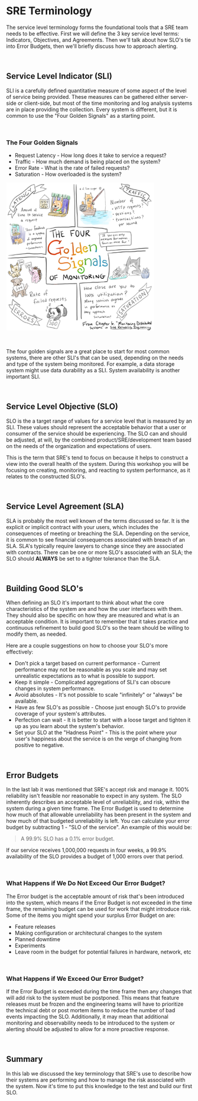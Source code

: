 # SRE Terminology

The service level terminology forms the foundational tools that a SRE team needs to be effective. First we will define the 3 key service level terms: Indicators, Objectives, and Agreements. Then we'll talk about how SLO's tie into Error Budgets, then we'll briefly discuss how to approach alerting.

<br>

## Service Level Indicator (SLI)

SLI is a carefully defined quantitative measure of some aspect of the level of service being provided. These measures can be gathered either server-side or client-side, but most of the time monitoring and log analysis systems are in place providing the collection. Every system is different, but it is common to use the "Four Golden Signals" as a starting point.

<br>

### The Four Golden Signals
* Request Latency - How long does it take to service a request? 
* Traffic - How much demand is being placed on the system?
* Error Rate - What is the rate of failed requests?
* Saturation - How overloaded is the system?


<img src="images/golden_signals.png" width="400"><br/>

<br>

The four golden signals are a great place to start for most common systems, there are other SLI's that can be used, depending on the needs and type of the system being monitored. For example, a data storage system might use data durability as a SLI. System availability is another important SLI.

<br>

## Service Level Objective (SLO)

SLO is the a target range of values for a service level that is measured by an SLI. These values should represent the acceptable behavior that a user or consumer of the service should be experiencing. The SLO can and should be adjusted, at will, by the combined product/SRE/development team based on the needs of the organization and expectations of users.

This is the term that SRE's tend to focus on because it helps to construct a view into the overall health of the system. During this workshop you will be focusing on creating, monitoring, and reacting to system performance, as it relates to the constructed SLO's. 

<br>

## Service Level Agreement (SLA)

SLA is probably the most well known of the terms discussed so far. It is the explicit or implicit contract with your users, which includes the consequences of meeting or breaching the SLA. Depending on the service, it is common to see financial consequences associated with breach of an SLA. SLA's typically require lawyers to change since they are associated with contracts. There can be one or more SLO's associated with an SLA; the SLO should **ALWAYS** be set to a tighter tolerance than the SLA.

<br>

## Building Good SLO's

When defining an SLO it's important to think about what the core characteristics of the system are and how the user interfaces with them. They should also be specific on how they are measured and what is an acceptable condition. It is important to remember that it takes practice and continuous refinement to build good SLO's so the team should be willing to modify them, as needed.

Here are a couple suggestions on how to choose your SLO's more effectively:

* Don't pick a target based on current performance - Current performance may not be reasonable as you scale and may set unrealistic expectations as to what is possible to support.
* Keep it simple - Complicated aggregations of SLI's can obscure changes in system performance.
* Avoid absolutes - It's not possible to scale "infinitely" or "always" be available.
* Have as few SLO's as possible - Choose just enough SLO's to provide coverage of your system's attributes.
* Perfection can wait - It is better to start with a loose target and tighten it up as you learn about the system's behavior.
* Set your SLO at the "Hadness Point" - This is the point where your user's happiness about the service is on the verge of changing from positive to negative.

<br>

## Error Budgets

In the last lab it was mentioned that SRE's accept risk and manage it. 100% reliability isn't feasible nor reasonable to expect in any system. The SLO inherently describes an acceptable level of unreliability, and risk, within the system during a given time frame. The Error Budget is used to determine how much of that allowable unreliability has been present in the system and how much of that budgeted unreliability is left. You can calculate your error budget by subtracting 1 - "SLO of the service". An example of this would be:

>A 99.9% SLO has a 0.1% error budget. 

If our service receives 1,000,000 requests in four weeks, a 99.9% availability of the SLO provides a budget of 1,000 errors over that period.

<br>

### What Happens if We Do Not Exceed Our Error Budget?

The Error budget is the acceptable amount of risk that's been introduced into the system, which means if the Error Budget is not exceeded in the time frame, the remaining budget can be used for work that might introduce risk. Some of the items you might spend your surplus Error Budget on are:

* Feature releases
* Making configuration or architectural changes to the system
* Planned downtime
* Experiments
* Leave room in the budget for potential failures in hardware, network, etc

<br>

### What Happens if We Exceed Our Error Budget?

If the Error Budget is exceeded during the time frame then any changes that will add risk to the system must be postponed. This means that feature releases must be frozen and the engineering teams will have to prioritize the technical debt or post mortem items to reduce the number of bad events impacting the SLO. Additionally, it may mean that additional monitoring and observability needs to be introduced to the system or alerting should be adjusted to allow for a more proactive response.

<br>

## Summary

In this lab we discussed the key terminology that SRE's use to describe how their systems are performing and how to manage the risk associated with the system. Now it's time to put this knowledge to the test and build our first SLO.
